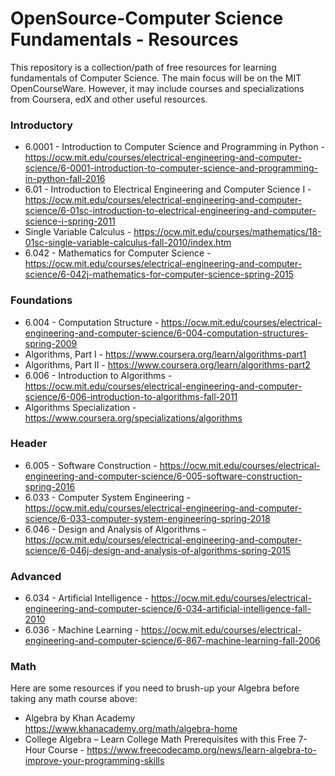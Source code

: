 # OpenSource-Computer Science Fundamentals - Resources

This repository is a collection/path of free resources for learning fundamentals of Computer Science. The main focus will be on the MIT OpenCourseWare. However, it may include courses and specializations from Coursera, edX and other useful resources.

### Introductory

- 6.0001 - Introduction to Computer Science and Programming in Python - https://ocw.mit.edu/courses/electrical-engineering-and-computer-science/6-0001-introduction-to-computer-science-and-programming-in-python-fall-2016
- 6.01 - Introduction to Electrical Engineering and Computer Science I - https://ocw.mit.edu/courses/electrical-engineering-and-computer-science/6-01sc-introduction-to-electrical-engineering-and-computer-science-i-spring-2011
- Single Variable Calculus - https://ocw.mit.edu/courses/mathematics/18-01sc-single-variable-calculus-fall-2010/index.htm
- 6.042 - Mathematics for Computer Science - https://ocw.mit.edu/courses/electrical-engineering-and-computer-science/6-042j-mathematics-for-computer-science-spring-2015

### Foundations

- 6.004 - Computation Structure - https://ocw.mit.edu/courses/electrical-engineering-and-computer-science/6-004-computation-structures-spring-2009
- Algorithms, Part I - https://www.coursera.org/learn/algorithms-part1
- Algorithms, Part II - https://www.coursera.org/learn/algorithms-part2
- 6.006 - Introduction to Algorithms - https://ocw.mit.edu/courses/electrical-engineering-and-computer-science/6-006-introduction-to-algorithms-fall-2011
- Algorithms Specialization - https://www.coursera.org/specializations/algorithms

### Header

- 6.005 - Software Construction - https://ocw.mit.edu/courses/electrical-engineering-and-computer-science/6-005-software-construction-spring-2016
- 6.033 - Computer System Engineering - https://ocw.mit.edu/courses/electrical-engineering-and-computer-science/6-033-computer-system-engineering-spring-2018
- 6.046 - Design and Analysis of Algorithms - https://ocw.mit.edu/courses/electrical-engineering-and-computer-science/6-046j-design-and-analysis-of-algorithms-spring-2015

### Advanced

- 6.034 - Artificial Intelligence - https://ocw.mit.edu/courses/electrical-engineering-and-computer-science/6-034-artificial-intelligence-fall-2010
- 6.036 - Machine Learning - https://ocw.mit.edu/courses/electrical-engineering-and-computer-science/6-867-machine-learning-fall-2006


### Math

Here are some resources if you need to brush-up your Algebra before taking any math course above:
- Algebra by Khan Academy https://www.khanacademy.org/math/algebra-home
- College Algebra – Learn College Math Prerequisites with this Free 7-Hour Course - https://www.freecodecamp.org/news/learn-algebra-to-improve-your-programming-skills
